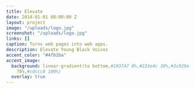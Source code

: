 ```yaml
---
title: Elevate
date: 2014-01-01 08:00:00 Z
layout: project
image: "/uploads/logo.jpg"
screenshot: "/uploads/logo.jpg"
links: []
caption: Turns web pages into web apps.
description: Elevate Young Black Voices
accent_color: "#4fb1ba"
accent_image:
  background: linear-gradient(to bottom,#193747 0%,#233e4c 30%,#3c929e 50%,#d5d5d4
    70%,#cdccc8 100%)
  overlay: true
---
```


